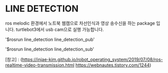# LINE DETECTION



ros melodic 환경에서 노트북 웹캠으로 차선인식과 영상 송수신을 하는 package 입니다. turtlebot3에서 usb cam으로 실행 가능합니다. 

'$rosrun line_detection line_detection_pub'

'$rosrun line_detection line_detection_sub' 






[참고] : (https://injae-kim.github.io/robot_operating_system/2019/07/08/ros-realtime-video-transmission.html https://webnautes.tistory.com/1244)

